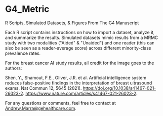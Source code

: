 # G4_Metric
R Scripts, Simulated Datasets, &amp; Figures From The G4 Manuscript

Each R script contains instructions on how to import a dataset, analyze it, and summarize the results. Simulated datasets mimic results from a MRMC study with two modalities ("Aided" & "Unaided") and one reader (this can also be seen as a reader-average score) across different minority-class prevalence rates.

For the breast cancer AI study results, all credit for the image goes to the authors:

Shen, Y., Shamout, F.E., Oliver, J.R. et al. Artificial intelligence system reduces false-positive findings in the interpretation of breast ultrasound exams. Nat Commun 12, 5645 (2021). https://doi.org/10.1038/s41467-021-26023-2. https://www.nature.com/articles/s41467-021-26023-2.

For any questions or comments, feel free to contact at Andrew.Marra@gehealthcare.com.
